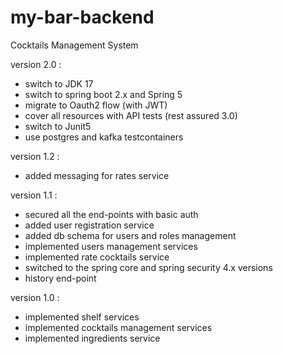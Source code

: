 my-bar-backend
==============

Cocktails Management System

version 2.0 :
- switch to JDK 17
- switch to spring boot 2.x and Spring 5
- migrate to Oauth2 flow (with JWT)
- cover all resources with API tests (rest assured 3.0)
- switch to Junit5
- use postgres and kafka testcontainers

version 1.2 :
- added messaging for rates service

version 1.1 :
- secured all the end-points with basic auth
- added user registration service
- added db schema for users and roles management
- implemented users management services
- implemented rate cocktails service
- switched to the spring core and spring security 4.x versions
- history end-point 
  
version 1.0 :
- implemented shelf services
- implemented cocktails management services
- implemented ingredients service